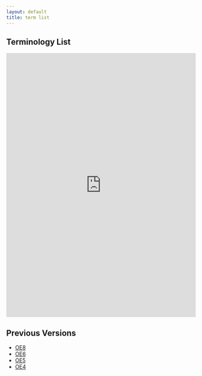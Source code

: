 ```yaml
---
layout: default
title: term list
---
```


## Terminology List

<iframe src="https://docs.google.com/spreadsheets/d/e/2PACX-1vRxu6bssl_SG7-jp9Ww9hoB7ApauMtcZL7Vx6oJsYv1U6fklHl2RORMLcxyzZC0tWkdWvH4yT7fVe9F/pubhtml?widget=true&amp;headers=false" style="width: 100%;height: 700px;border: none;"></iframe>

## Previous Versions
- [OE8](https://docs.google.com/spreadsheets/d/e/2PACX-1vRD-SyQU0jaSSg0kddkVbVobuVKYoN-_oecDMyV20vjDvp0mrvr36RkyGp_Om_s03UifUji-2f_lkJF/pubhtml)
- [OE6](https://docs.google.com/spreadsheets/d/e/2PACX-1vSoMEFIQqIq7RLcNeafvIITdRQKJPF-ng3VNd6Indfvq0Y7a22CFsaySG_O6tVz95okYdSercGKpDe5/pubhtml)
- [OE5](https://docs.google.com/spreadsheets/d/e/2PACX-1vRZvP_UbEfq3bzpG8iJ6pmKsm1wEsGDQJKNADa5zxt0hwza-Rn5CaL-vB_ru_g5LxPBMSQt7JtRq2iu/pubhtml)
- [OE4](https://docs.google.com/spreadsheets/d/1NJ5DzRQCueGMvuhzkG67xBFnE02F3y053zUXh8SypeI/edit?usp=sharing)
